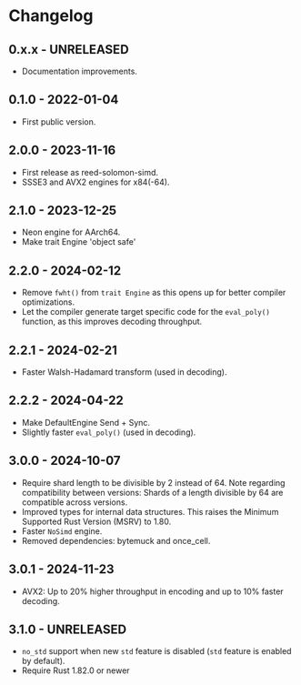 # Changelog

## 0.x.x - UNRELEASED
- Documentation improvements.

## 0.1.0 - 2022-01-04
- First public version.

## 2.0.0 - 2023-11-16
- First release as reed-solomon-simd.
- SSSE3 and AVX2 engines for x84(-64).

## 2.1.0 - 2023-12-25
- Neon engine for AArch64.
- Make trait Engine 'object safe'

## 2.2.0 - 2024-02-12
- Remove `fwht()` from `trait Engine` as this opens up for better compiler optimizations.
- Let the compiler generate target specific code for the `eval_poly()` function, as this improves decoding throughput.

## 2.2.1 - 2024-02-21
- Faster Walsh-Hadamard transform (used in decoding).

## 2.2.2 - 2024-04-22
- Make DefaultEngine Send + Sync.
- Slightly faster `eval_poly()` (used in decoding).

## 3.0.0 - 2024-10-07
- Require shard length to be divisible by 2 instead of 64. Note regarding compatibility between versions: Shards of a length divisible by 64 are compatible across versions.
- Improved types for internal data structures. This raises the Minimum Supported Rust Version (MSRV) to 1.80.
- Faster `NoSimd` engine.
- Removed dependencies: bytemuck and once\_cell.

## 3.0.1 - 2024-11-23
- AVX2: Up to 20% higher throughput in encoding and up to 10% faster decoding.

## 3.1.0 - UNRELEASED
- `no_std` support when new `std` feature is disabled (`std` feature is enabled by default).
- Require Rust 1.82.0 or newer

